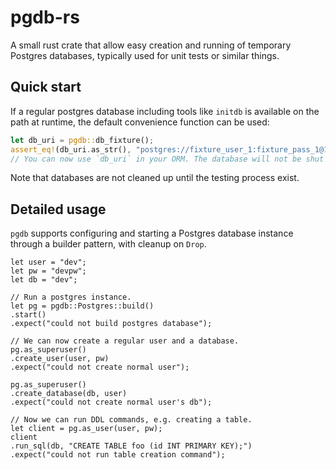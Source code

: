 # pgdb-rs

A small rust crate that allow easy creation and running of temporary Postgres databases, typically used for unit tests
or similar things.

## Quick start

If a regular postgres database including tools like `initdb` is available on the path at runtime, the default
convenience function can be used:

```rust
let db_uri = pgdb::db_fixture();
assert_eq!(db_uri.as_str(), "postgres://fixture_user_1:fixture_pass_1@127.0.0.1:25432/fixture_db_1");
// You can now use `db_uri` in your ORM. The database will not be shut down before `db_uri` is dropped.
```

Note that databases are not cleaned up until the testing process exist.

## Detailed usage

`pgdb` supports configuring and starting a Postgres database instance through a builder pattern, with cleanup on `Drop`.

```
let user = "dev";
let pw = "devpw";
let db = "dev";

// Run a postgres instance.
let pg = pgdb::Postgres::build()
.start()
.expect("could not build postgres database");

// We can now create a regular user and a database.
pg.as_superuser()
.create_user(user, pw)
.expect("could not create normal user");

pg.as_superuser()
.create_database(db, user)
.expect("could not create normal user's db");

// Now we can run DDL commands, e.g. creating a table.
let client = pg.as_user(user, pw);
client
.run_sql(db, "CREATE TABLE foo (id INT PRIMARY KEY);")
.expect("could not run table creation command");
```